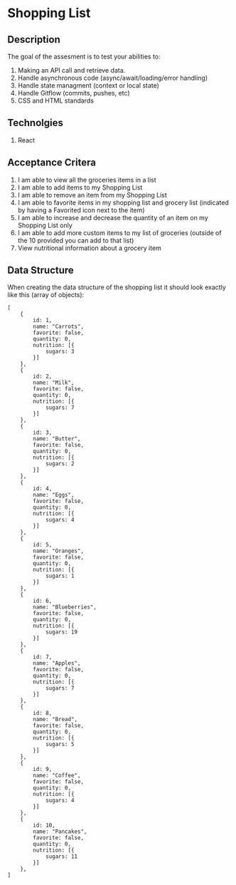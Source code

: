 # Shopping List

## Description

The goal of the assesment is to test your abilities to:

1. Making an API call and retrieve data. 
2. Handle asynchronous code (async/await/loading/error handling)
3. Handle state managment (context or local state)
4. Handle Gitflow (commits, pushes, etc)
5. CSS and HTML standards

## Technolgies

1. React

## Acceptance Critera

1. I am able to view all the groceries items in a list
2. I am able to add items to my Shopping List
3. I am able to remove an item from my Shopping List
4. I am able to favorite items in my shopping list and grocery list (indicated by having a Favorited icon next to the item)
5. I am able to increase and decrease the quantity of an item on my Shopping List only
6. I am able to add more custom items to my list of groceries (outside of the 10 provided you can add to that list)
7. View nutritional information about a grocery item

## Data Structure

When creating the data structure of the shopping list it should look exactly like this (array of objects):

```
[
    {
        id: 1,
        name: "Carrots",
        favorite: false,
        quantity: 0,
        nutrition: [{
            sugars: 3
        }]
    },
    {
        id: 2,
        name: "Milk",
        favorite: false,
        quantity: 0,
        nutrition: [{
            sugars: 7
        }]
    },
    {
        id: 3,
        name: "Butter",
        favorite: false,
        quantity: 0,
        nutrition: [{
            sugars: 2
        }]
    },
    {
        id: 4,
        name: "Eggs",
        favorite: false,
        quantity: 0,
        nutrition: [{
            sugars: 4
        }]
    },
    {
        id: 5,
        name: "Oranges",
        favorite: false,
        quantity: 0,
        nutrition: [{
            sugars: 1
        }]
    },
    {
        id: 6,
        name: "Blueberries",
        favorite: false,
        quantity: 0,
        nutrition: [{
            sugars: 19
        }]
    },
    {
        id: 7,
        name: "Apples",
        favorite: false,
        quantity: 0,
        nutrition: [{
            sugars: 7
        }]
    },
    {
        id: 8,
        name: "Bread",
        favorite: false,
        quantity: 0,
        nutrition: [{
            sugars: 5
        }]
    },
    {
        id: 9,
        name: "Coffee",
        favorite: false,
        quantity: 0,
        nutrition: [{
            sugars: 4
        }]
    },
    {
        id: 10,
        name: "Pancakes",
        favorite: false,
        quantity: 0,
        nutrition: [{
            sugars: 11
        }]
    },
]
